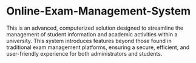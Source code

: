 # Online-Exam-Management-System
This is an advanced, computerized solution designed to streamline the management of student information and academic activities within a university. This system introduces features beyond those found in traditional exam management platforms, ensuring a secure, efficient, and user-friendly experience for both administrators and students.
